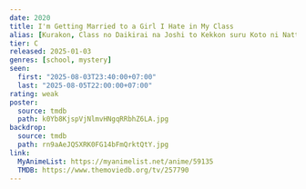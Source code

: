 ```yaml
---
date: 2020
title: I'm Getting Married to a Girl I Hate in My Class
alias: [Kurakon, Class no Daikirai na Joshi to Kekkon suru Koto ni Natta.]
tier: C
released: 2025-01-03
genres: [school, mystery]
seen:
  first: "2025-08-03T23:40:00+07:00"
  last: "2025-08-05T22:00:00+07:00"
rating: weak
poster:
  source: tmdb
  path: k0Yb8KjspVjNlmvHNgqRRbhZ6LA.jpg
backdrop:
  source: tmdb
  path: rn9aAeJQSXRK0FG14bFmQrktQtY.jpg
link:
  MyAnimeList: https://myanimelist.net/anime/59135
  TMDB: https://www.themoviedb.org/tv/257790
---
```

